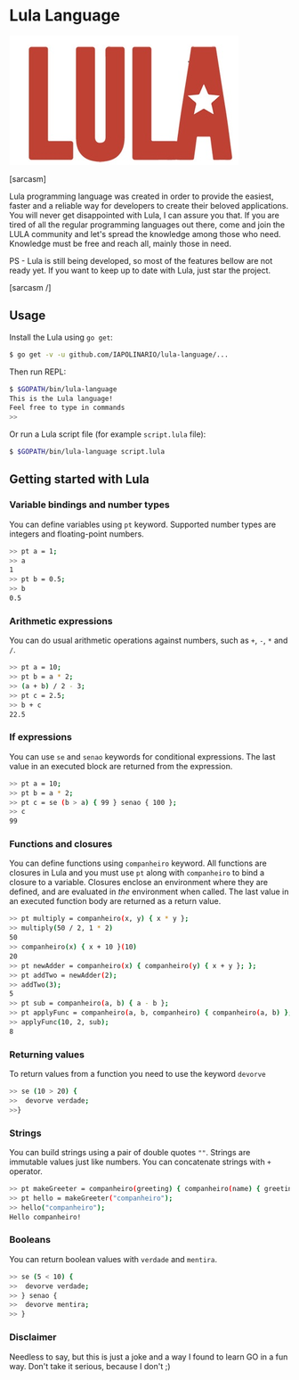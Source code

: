 # Lula Language

![lula_language_logo](logo.jpg)

[sarcasm]

Lula programming language was created in order to provide the easiest, faster and a reliable way for developers to create their beloved applications. You will never get disappointed with Lula, I can assure you that.
If you are tired of all the regular programming languages out there, come and join the LULA community and let's spread the knowledge among those who need. Knowledge must be free and reach all, mainly those in need.

PS - Lula is still being developed, so most of the features bellow are not ready yet. If you want to keep up to date with Lula, just star the project.

[sarcasm /]

## Usage

Install the Lula using `go get`:

```sh
$ go get -v -u github.com/IAPOLINARIO/lula-language/...
```

Then run REPL:

```sh
$ $GOPATH/bin/lula-language
This is the Lula language!
Feel free to type in commands
>>
```

Or run a Lula script file (for example `script.lula` file):

```sh
$ $GOPATH/bin/lula-language script.lula
```

## Getting started with Lula

### Variable bindings and number types

You can define variables using `pt` keyword. Supported number types are integers and floating-point numbers.

```sh
>> pt a = 1;
>> a
1
>> pt b = 0.5;
>> b
0.5
```

### Arithmetic expressions

You can do usual arithmetic operations against numbers, such as `+`, `-`, `*` and `/`.

```sh
>> pt a = 10;
>> pt b = a * 2;
>> (a + b) / 2 - 3;
>> pt c = 2.5;
>> b + c
22.5
```

### If expressions

You can use `se` and `senao` keywords for conditional expressions. The last value in an executed block are returned from the expression.

```sh
>> pt a = 10;
>> pt b = a * 2;
>> pt c = se (b > a) { 99 } senao { 100 };
>> c
99
```

### Functions and closures

You can define functions using `companheiro` keyword. All functions are closures in Lula and you must use `pt` along with `companheiro` to bind a closure to a variable. Closures enclose an environment where they are defined, and are evaluated in _the_ environment when called. The last value in an executed function body are returned as a return value.

```sh
>> pt multiply = companheiro(x, y) { x * y };
>> multiply(50 / 2, 1 * 2)
50
>> companheiro(x) { x + 10 }(10)
20
>> pt newAdder = companheiro(x) { companheiro(y) { x + y }; };
>> pt addTwo = newAdder(2);
>> addTwo(3);
5
>> pt sub = companheiro(a, b) { a - b };
>> pt applyFunc = companheiro(a, b, companheiro) { companheiro(a, b) };
>> applyFunc(10, 2, sub);
8
```

### Returning values

To return values from a function you need to use the keyword `devorve`

```sh
>> se (10 > 20) {
>>	devorve verdade;
>>}
```

### Strings

You can build strings using a pair of double quotes `""`. Strings are immutable values just like numbers. You can concatenate strings with `+` operator.

```sh
>> pt makeGreeter = companheiro(greeting) { companheiro(name) { greeting + " " + name + "!" } };
>> pt hello = makeGreeter("companheiro");
>> hello("companheiro");
Hello companheiro!
```

### Booleans

You can return boolean values with `verdade` and `mentira`.

```sh
>> se (5 < 10) {
>>	devorve verdade;
>> } senao {
>>	devorve mentira;
>> }
```

### Disclaimer

Needless to say, but this is just a joke and a way I found to learn GO in a fun way. Don't take it serious, because I don't ;)
